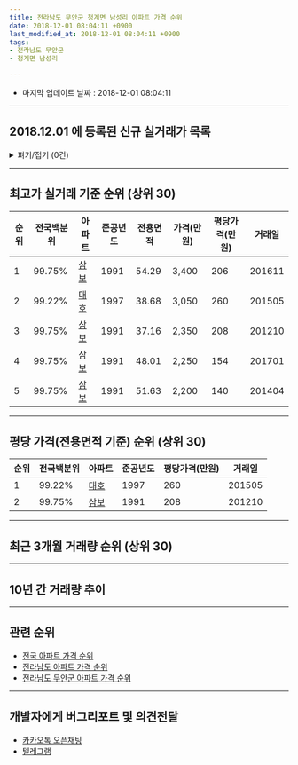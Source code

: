 ```yaml
---
title: 전라남도 무안군 청계면 남성리 아파트 가격 순위
date: 2018-12-01 08:04:11 +0900
last_modified_at: 2018-12-01 08:04:11 +0900
tags:
- 전라남도 무안군
- 청계면 남성리

---
```


* 마지막 업데이트 날짜 : 2018-12-01 08:04:11

---

## 2018.12.01 에 등록된 신규 실거래가 목록

<details>
<summary>펴기/접기 (0건)</summary>
<div markdown="1">

|아파트|전국백분위|준공년도|전용면적|가격(만원)|평당가격(만원)|거래일|
|---|---|---|---|---|---|---|
|없음|||||||


</div>
</details>

---

## 최고가 실거래 기준 순위 (상위 30)


|순위|전국백분위|아파트|준공년도|전용면적|가격(만원)|평당가격(만원)|거래일|
|---|---|---|---|---|---|---|---|
|1|99.75%|[삼보](https://search.naver.com/search.naver?query=%EC%A0%84%EB%9D%BC%EB%82%A8%EB%8F%84+%EB%AC%B4%EC%95%88%EA%B5%B0+%EC%B2%AD%EA%B3%84%EB%A9%B4+%EB%82%A8%EC%84%B1%EB%A6%AC+%EC%82%BC%EB%B3%B4)|1991|54.29|3,400|206|201611|
|2|99.22%|[대호](https://search.naver.com/search.naver?query=%EC%A0%84%EB%9D%BC%EB%82%A8%EB%8F%84+%EB%AC%B4%EC%95%88%EA%B5%B0+%EC%B2%AD%EA%B3%84%EB%A9%B4+%EB%82%A8%EC%84%B1%EB%A6%AC+%EB%8C%80%ED%98%B8)|1997|38.68|3,050|260|201505|
|3|99.75%|[삼보](https://search.naver.com/search.naver?query=%EC%A0%84%EB%9D%BC%EB%82%A8%EB%8F%84+%EB%AC%B4%EC%95%88%EA%B5%B0+%EC%B2%AD%EA%B3%84%EB%A9%B4+%EB%82%A8%EC%84%B1%EB%A6%AC+%EC%82%BC%EB%B3%B4)|1991|37.16|2,350|208|201210|
|4|99.75%|[삼보](https://search.naver.com/search.naver?query=%EC%A0%84%EB%9D%BC%EB%82%A8%EB%8F%84+%EB%AC%B4%EC%95%88%EA%B5%B0+%EC%B2%AD%EA%B3%84%EB%A9%B4+%EB%82%A8%EC%84%B1%EB%A6%AC+%EC%82%BC%EB%B3%B4)|1991|48.01|2,250|154|201701|
|5|99.75%|[삼보](https://search.naver.com/search.naver?query=%EC%A0%84%EB%9D%BC%EB%82%A8%EB%8F%84+%EB%AC%B4%EC%95%88%EA%B5%B0+%EC%B2%AD%EA%B3%84%EB%A9%B4+%EB%82%A8%EC%84%B1%EB%A6%AC+%EC%82%BC%EB%B3%B4)|1991|51.63|2,200|140|201404|


---

## 평당 가격(전용면적 기준) 순위 (상위 30)


|순위|전국백분위|아파트|준공년도|평당가격(만원)|거래일|
|---|---|---|---|---|---|
|1|99.22%|[대호](https://search.naver.com/search.naver?query=%EC%A0%84%EB%9D%BC%EB%82%A8%EB%8F%84+%EB%AC%B4%EC%95%88%EA%B5%B0+%EC%B2%AD%EA%B3%84%EB%A9%B4+%EB%82%A8%EC%84%B1%EB%A6%AC+%EB%8C%80%ED%98%B8)|1997|260|201505|
|2|99.75%|[삼보](https://search.naver.com/search.naver?query=%EC%A0%84%EB%9D%BC%EB%82%A8%EB%8F%84+%EB%AC%B4%EC%95%88%EA%B5%B0+%EC%B2%AD%EA%B3%84%EB%A9%B4+%EB%82%A8%EC%84%B1%EB%A6%AC+%EC%82%BC%EB%B3%B4)|1991|208|201210|


---

## 최근 3개월 거래량 순위 (상위 30)


<div style="width:100%;">
    <canvas id="deal_count_ranking" height="250"></canvas>
</div>


<script>
new Chart(document.getElementById("deal_count_ranking"), {
    type: 'horizontalBar',
    data: {
        labels: ['대호'],
        datasets: [{
            label: '실거래 수',
            data: [1],
            borderColor: "rgba(255, 0, 128, 1)",
            backgroundColor: "rgba(255, 0, 128, 0.5)",
            fill: false,
        }]
    },
    options: {
        responsive: true,
        title: {
            display: true,
            text: '최근 3개월 거래량 순위'
        },
        tooltips: {
            mode: 'index',
            intersect: false,
            callbacks: {
                title: function(tooltipItems, data) {
                    return "실거래 수:";
                },
                label: function(tooltipItem, data) {
                    return data.labels[tooltipItem.index] + ": " + tooltipItem.xLabel;
                }
            }
        },
        hover: {
            mode: 'nearest',
            intersect: true
        },
        scales: {
            xAxes: [{
                display: true,
                scaleLabel: {
                    display: true,
                    labelString: '실거래 수'
                },
                ticks: {
                    suggestedMin: 0,
                }
            }],
            yAxes: [{
                display: true,
                ticks: {
                    autoSkip: false,
                    callback: function(value, index, values) {
                        if (value.length > 15)
                            return value.substr(0, 13) + "...";
                        else
                            return value;
                    }
                },
                scaleLabel: {
                    display: false,
                }
            }]
        }
    }
});

</script>


---

## 10년 간 거래량 추이


<div style="width:100%;">
    <canvas id="deal_progress" height="250"></canvas>
</div>

<script>
new Chart(document.getElementById("deal_progress"), {
    type: 'line',
    data: {
        labels: ['200812','200901','200902','200903','200904','200905','200906','200907','200908','200909','200910','200911','200912','201001','201002','201003','201004','201005','201006','201007','201008','201009','201010','201011','201012','201101','201102','201103','201104','201105','201106','201107','201108','201109','201110','201111','201112','201201','201202','201203','201204','201205','201206','201207','201208','201209','201210','201211','201212','201301','201302','201303','201304','201305','201306','201307','201308','201309','201310','201311','201312','201401','201402','201403','201404','201405','201406','201407','201408','201409','201410','201411','201412','201501','201502','201503','201504','201505','201506','201507','201508','201509','201510','201511','201512','201601','201602','201603','201604','201605','201606','201607','201608','201609','201610','201611','201612','201701','201702','201703','201704','201705','201706','201707','201708','201709','201710','201711','201712','201801','201802','201803','201804','201805','201806','201807','201808','201809','201810','201811','201812'],
        datasets: [{
            label: '실거래 수',
            pointRadius: 1,
            data: [0, 2, 4, 1, 3, 1, 1, 0, 0, 3, 0, 1, 1, 1, 0, 3, 0, 0, 2, 0, 1, 1, 1, 1, 0, 2, 2, 1, 3, 2, 1, 2, 1, 2, 2, 1, 0, 2, 3, 1, 0, 1, 0, 0, 0, 0, 2, 3, 2, 0, 2, 0, 0, 1, 1, 0, 0, 0, 0, 1, 1, 3, 3, 0, 1, 0, 1, 2, 0, 1, 0, 0, 4, 2, 0, 2, 0, 1, 1, 0, 3, 2, 3, 0, 0, 0, 3, 2, 0, 1, 0, 1, 1, 1, 0, 4, 3, 4, 0, 5, 0, 2, 0, 2, 6, 1, 0, 0, 3, 2, 2, 2, 1, 1, 1, 0, 1, 0, 1, 0, 0],
            borderColor: "rgba(255, 201, 14, 1)",
            backgroundColor: "rgba(255, 201, 14, 0.5)",
            fill: true,
        }]
    },
    options: {
        responsive: true,
        title: {
            display: true,
            text: '10년간 거래량 추이'
        },
        tooltips: {
            mode: 'index',
            intersect: false,
        },
        hover: {
            mode: 'nearest',
            intersect: true
        },
        scales: {
            xAxes: [{
                display: true,
                scaleLabel: {
                    display: true,
                    labelString: '년/월'
                }
            }],
            yAxes: [{
                display: true,
                ticks: {
                    suggestedMin: 0,
                },
                scaleLabel: {
                    display: true,
                    labelString: '실거래 수'
                }
            }]
        }
    }
});

</script>


---

## 관련 순위

- [전국 아파트 가격 순위](https://inasie.github.io/apt-ranking/전국)
- [전라남도 아파트 가격 순위](https://inasie.github.io/apt-ranking/전라남도)
- [전라남도 무안군 아파트 가격 순위](https://inasie.github.io/apt-ranking/전라남도-무안군)


---

## 개발자에게 버그리포트 및 의견전달

- [카카오톡 오픈채팅](https://open.kakao.com/o/gLJUAP4)
- [텔레그램](https://t.me/inasie)

